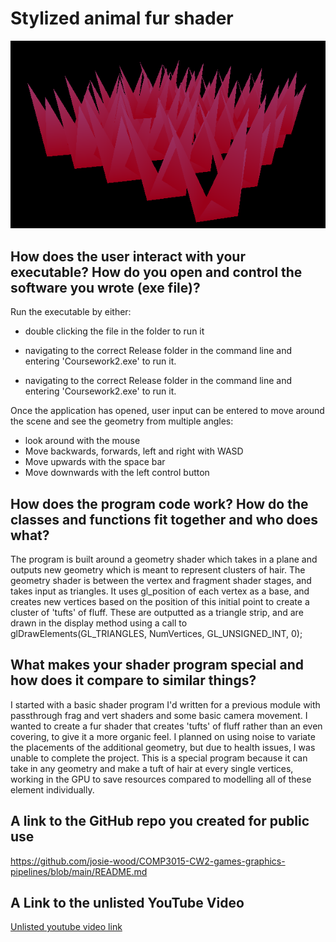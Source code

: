# Stylized animal fur shader
![screenshot](https://github.com/josie-wood/COMP3015-CW2-games-graphics-pipelines/blob/main/vs/media/photo.png)
## How does the user interact with your executable? How do you open and control the software you wrote (exe file)?

Run the executable by either:
* double clicking the file in the folder to run it

* navigating to the correct Release folder in the command line and entering 'Coursework2.exe' to run it.

* navigating to the correct Release folder in the command line and entering 'Coursework2.exe' to run it. 

Once the application has opened, user input can be entered to move around the scene and see the geometry from multiple angles:

* look around with the mouse
* Move backwards, forwards, left and right with WASD
* Move upwards with the space bar
* Move downwards with the left control button


## How does the program code work? How do the classes and functions fit together and who does what?

The program is built around a geometry shader which takes in a plane and outputs new geometry which is meant to represent clusters of hair.
The geometry shader is between the vertex and fragment shader stages, and takes input as triangles. It uses gl_position of each vertex as a base, and creates new vertices based on the position of this initial point to create a cluster of 'tufts' of fluff. These are outputted as a triangle strip, and are drawn in the display method using a call to glDrawElements(GL_TRIANGLES, NumVertices, GL_UNSIGNED_INT, 0);

## What makes your shader program special and how does it compare to similar things?

I started with a basic shader program I'd written for a previous module with passthrough frag and vert shaders and some basic camera movement. I wanted to create a fur shader that creates 'tufts' of fluff rather than an even covering, to give it a more organic feel. I planned on using noise to variate the placements of the additional geometry, but due to health issues, I was unable to complete the project.
This is a special program because it can take in any geometry and make a tuft of hair at every single vertices, working in the GPU to save resources compared to modelling all of these element individually.

## A link to the GitHub repo you created for public use

https://github.com/josie-wood/COMP3015-CW2-games-graphics-pipelines/blob/main/README.md

## A Link to the unlisted YouTube Video

[Unlisted youtube video link](https://youtu.be/0xAl1UYvr9U)



